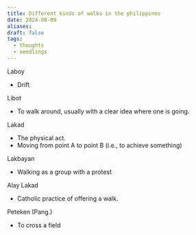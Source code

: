```yaml
---
title: Different kinds of walks in the philippines
date: 2024-08-09
aliases: 
draft: false
tags:
  - thoughts
  - seedlings
---
```

Laboy
- Drift

Libot
- To walk around, usually with a clear idea where one is going.

Lakad
- The physical act.
- Moving from point A to point B (i.e., to achieve something)

Lakbayan
- Walking as a group with a protest

Alay Lakad
- Catholic practice of offering a walk.

Peteken (Pang.)
- To cross a field